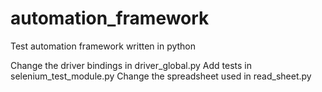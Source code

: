 # automation_framework
Test automation framework written in python

Change the driver bindings in driver_global.py
Add tests in selenium_test_module.py
Change the spreadsheet used in read_sheet.py
